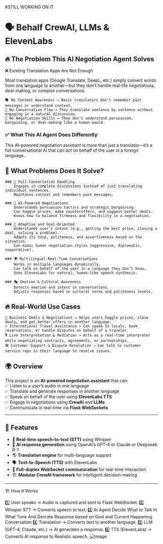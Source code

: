 #STILL WORKING ON IT 

# 🗣️ Behalf CrewAI, LLMs & ElevenLabs  

## 🔥 The Problem This AI Negotiation Agent Solves
❌ Existing Translation Apps Are Not Enough

Most translation apps (Google Translate, DeepL, etc.) simply convert words from one language to another—but they don’t handle real-life negotiations, deal-making, or complex conversations.

    🗣 No Context Awareness → Basic translators don’t remember past messages or understand context.
    🔄 No Conversation Flow → They translate sentence by sentence without engaging in a natural discussion.
    🤝 No Negotiation Skills → They don’t understand persuasion, bargaining, or deal-making like a human would.

### ✅ What This AI Agent Does Differently

This AI-powered negotiation assistant is more than just a translator—it’s a full conversational AI that can act on behalf of the user in a foreign language.
## 🎯 What Problems Does It Solve?

    ### 💬 Full-Conversation Handling
        Engages in complete discussions instead of just translating individual sentences.
        Maintains context and remembers past messages.

    ### 🤝 AI-Powered Negotiations
        Understands persuasion tactics and strategic bargaining.
        Can haggle prices, make counteroffers, and suggest better deals.
        Knows how to balance firmness and flexibility in a negotiation.

    ### 🧠 Adaptive and Goal-Oriented
        Understands user’s intent (e.g., getting the best price, closing a deal, solving a problem).
        Adapts its tone, politeness, and assertiveness based on the situation.
        Can mimic human negotiation styles (aggressive, diplomatic, cooperative).

    ### 🌍 Multilingual Real-Time Conversations
        Works in multiple languages dynamically.
        Can talk on behalf of the user in a language they don’t know.
        Uses ElevenLabs for natural, human-like speech synthesis.

    ### 🎭 Emotion & Cultural Awareness
        Detects emotion and intent in conversations.
        Adjusts responses based on cultural norms and politeness levels.

## 🔥 Real-World Use Cases

    🛒 Business Deals & Negotiations → Helps users haggle prices, close deals, and get better offers in another language.
    ✈️ International Travel Assistance → Can speak to locals, book reservations, or handle disputes on behalf of a traveler.
    🎙 Live Interpretation & Mediation → Acts as a real-time interpreter while negotiating contracts, agreements, or partnerships.
    🛠 Customer Support & Dispute Resolution → Can talk to customer service reps in their language to resolve issues.




## 🌍 Overview  
This project is an **AI-powered negotiation assistant** that can:  
✅ Listen to a user’s audio in one language  
✅ Translate and generate responses in another language  
✅ Speak on behalf of the user using **ElevenLabs TTS**  
✅ Engage in negotiations using **CrewAI** and **LLMs**  
✅ Communicate in real-time via **Flask WebSockets**  

---

## 🚀 Features  
- 🎤 **Real-time speech-to-text (STT)** using Whisper  
- 🧠 **AI response generation** using OpenAI’s GPT-4 or Claude or Deepseek R-1
- 🌎 **Translation engine** for multi-language support  
- 🗣️ **Text-to-Speech (TTS)** with ElevenLabs  
- 🔁 **Full-duplex WebSocket communication** for real-time interaction  
- 🏗 **Modular CrewAI framework** for intelligent decision-making  

---

🏗️ How It Works

1️⃣ User speaks → Audio is captured and sent to Flask WebSocket.
2️⃣ Whisper STT → Converts speech to text.
3️⃣ Ai Agent Decide What to Talk In What Tone And Genrate Response based on Goal and Current Happening Conversation
4️⃣ Translation → Converts text to another language.
5️⃣ LLM (GPT-4, Claude, etc.) → AI generates a response.
6️⃣ TTS (ElevenLabs) → Converts AI response to Realistic speech.
![image](https://github.com/user-attachments/assets/7093d8b4-3e05-49a6-92fe-7b6e6d497639)


